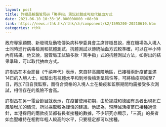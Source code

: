 ```yaml
---
layout: post
title: 許樹昌稱醫管局研「篤手指」測試抗體或可取代抽血方式
date: 2021-06-10 10:33:16.000000000 +08:00
link: https://news.rthk.hk/rthk/ch/component/k2/1595200-20210610.htm
categories: rthk
---
```


政府專家顧問、新發現及動物傳染病科學委員會主席許樹昌說，應在機場為入境人士同時進行病毒檢測和抗體測試，抗體測試以傳統抽血方式較準確，可以在半小時內有結果。他又說，醫管局正試驗多款「篤手指」式的抗體測試方法，如得出的結果準確，可以取代抽血方式。

許樹昌在本台節目《千禧年代》表示，來自非高風險地區，已接種兩針疫苗並滿14日的入境人士，如驗出有抗體水平和到埗後檢測呈陰性等，可將檢疫期減至7日，再加7日自我監察，而符合資格的入境人士在檢疫和監察期間均需接受多次測試，相信存在的風險不會高。

許樹昌在另一電台節目就表示，在疫苗使用初期，由於挪威和德國有長者出現死亡風險增加的情況，所以採取較為謹慎的建議。他認為，現時滅活疫苗已接種過億針，本港採用的兩款疫苗都有長者接種的數據，不少研究亦顯示，「三高」的長者如血壓維持在相對年輕人較高的水平，只要穩定都可以接種。
